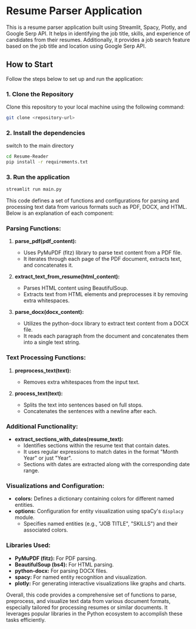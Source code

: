 # Resume Parser Application

This is a resume parser application built using Streamlit, Spacy, Plotly, and Google Serp API. It helps in identifying the job title, skills, and experience of candidates from their resumes. Additionally, it provides a job search feature based on the job title and location using Google Serp API.

## How to Start

Follow the steps below to set up and run the application:

### 1. Clone the Repository

Clone this repository to your local machine using the following command:

```bash
git clone <repository-url>
```

### 2. Install the dependencies
switch to the main directory
```bash
cd Resume-Reader
pip install -r requirements.txt
```

### 3. Run the application
```bash
streamlit run main.py
```
This code defines a set of functions and configurations for parsing and processing text data from various formats such as PDF, DOCX, and HTML. Below is an explanation of each component:

### Parsing Functions:

1. **parse_pdf(pdf_content):**
   - Uses PyMuPDF (fitz) library to parse text content from a PDF file.
   - It iterates through each page of the PDF document, extracts text, and concatenates it.

2. **extract_text_from_resume(html_content):**
   - Parses HTML content using BeautifulSoup.
   - Extracts text from HTML elements and preprocesses it by removing extra whitespaces.

3. **parse_docx(docx_content):**
   - Utilizes the python-docx library to extract text content from a DOCX file.
   - It reads each paragraph from the document and concatenates them into a single text string.

### Text Processing Functions:

1. **preprocess_text(text):**
   - Removes extra whitespaces from the input text.

2. **process_text(text):**
   - Splits the text into sentences based on full stops.
   - Concatenates the sentences with a newline after each.

### Additional Functionality:

- **extract_sections_with_dates(resume_text):**
  - Identifies sections within the resume text that contain dates.
  - It uses regular expressions to match dates in the format "Month Year" or just "Year".
  - Sections with dates are extracted along with the corresponding date range.

### Visualizations and Configuration:

- **colors:** Defines a dictionary containing colors for different named entities.
- **options:** Configuration for entity visualization using spaCy's `displacy` module.
  - Specifies named entities (e.g., "JOB TITLE", "SKILLS") and their associated colors.

### Libraries Used:

- **PyMuPDF (fitz):** For PDF parsing.
- **BeautifulSoup (bs4):** For HTML parsing.
- **python-docx:** For parsing DOCX files.
- **spacy:** For named entity recognition and visualization.
- **plotly:** For generating interactive visualizations like graphs and charts.

Overall, this code provides a comprehensive set of functions to parse, preprocess, and visualize text data from various document formats, especially tailored for processing resumes or similar documents. It leverages popular libraries in the Python ecosystem to accomplish these tasks efficiently.
